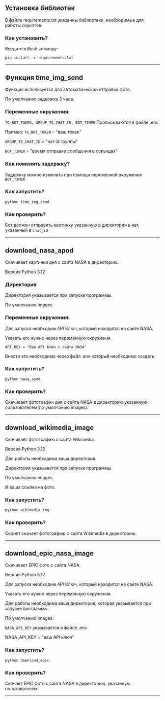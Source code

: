 ## Установка библиотек

В файле requirements.txt указанны библиотеки, необходимые для работы скриптов.

### Как установить?

Введите в Bash команду:

```
pip install -r requirements.txt
```

---

## Функция time_img_send

Функция используется для автоматической отправки фото.

По умолчанию задержка 3 часа.

### Переменные окружения:

`TG_BOT_TOKEN, GROUP_TG_CHAT_ID, BOT_TIMER` Прописываются в файле .env

Пример:
`TG_BOT_TOKEN` = "ваш токен"

`GROUP_TG_CHAT_ID` = "чат id группы"

`BOT_TIMER` = "время отправки сообщения в секундах"

### Как поменять задержку?

Задержку можно изменить при помощи переменной окружения `BOT_TIMER`


### Как запустить?

```
python time_img_send
```

### Как проверить?

Бот должен отправить картинку указанную в директории в чат, указанный в `chat_id`

---

## download_nasa_apod

Скачивает картинки дня с сайта NASA в директорию.

Версия Python 3.12

### Директория
Директория указывается при запуске программы.

По умолчанию images

### Переменные окружения:

Для запуска необходим API Ключ, который находится на сайте NASA.

Указать его нужно через переменную окружения.

`API_KEY = "Ваш API Ключ с сайта NASA"`

Внести его необходимо через файл .env который необходимо создать.

### Как запустить?

```
python nasa_apod
```

### Как проверить?

Скачивает фотографии дня с сайта NASA в директорию указанную пользователем(по умолчанию images).

---

## download_wikimedia_image

Скачивает фотографию с сайта Wikimedia.

Версия Python 3.12

Для работы необходима ваша директория.

Директория указывается при запуске программы.

По умолчанию images.

И ваша ссылка на фото.


### Как запустить?

```
python wikimedia_img
```

### Как проверить?

Скрипт скачает фотографию с сайта Wikimedia в директорию.

---

## download_epic_nasa_image

Скачивает EPIC фото с сайта NASA.

Версия Python 3.12

Для запуска необходим API Ключ, который находится на сайте NASA.

Указать его нужно через переменную окружения.

Для работы необходима ваша директория, которая указывается при запуске программы.

По умолчанию images.

`NASA_API_KEY` указывается в файле .env

NASA_API_KEY = "ваш API ключ"

### Как запустить?

```
python download_epic
```

### Как проверить?

Скачает EPIC фото с сайта NASA в директорию, указанную пользователем.

---


